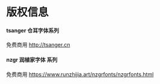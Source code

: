 # 版权信息

#### tsanger 仓耳字体系列
免费商用 http://tsanger.cn


#### nzgr 润植家字体 系列
免费商用 https://www.runzhijia.art/nzgrfonts/nzgrfonts.html

